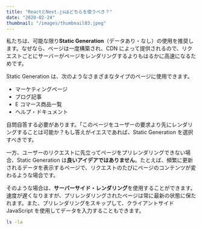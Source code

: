 ```yaml
---
title: "ReactとNext.jsはどちらを使うべき？"
date: "2020-02-24"
thumbnail: "/images/thumbnail03.jpeg"
---
```


私たちは、可能な限り**Static Generation**（データあり・なし）の使用を推奨します。なぜなら、ページは一度構築され、CDN によって提供されるので、リクエストごとにサーバーがページをレンダリングするよりもはるかに高速になるためです。

Static Generation は、次のようなさまざまなタイプのページに使用できます。

- マーケティングページ
- ブログ記事
- E コマース商品一覧
- ヘルプ・ドキュメント

自問自答する必要があります。「このページをユーザーの要求より先にレンダリングすることは可能か？もし答えがイエスであれば、Static Generation を選択すべきです。

一方、ユーザーのリクエストに先立ってページをプリレンダリングできない場合、Static Generation は**良いアイデアではありません**。たとえば、頻繁に更新されるデータを表示するページで、リクエストのたびにページのコンテンツが変わるような場合です。

そのような場合は、**サーバーサイド・レンダリング**を使用することができます。速度が遅くなりますが、プリレンダリングされたページは常に最新の状態に保たれます。また、プリレンダリングをスキップして、クライアントサイド JavaScript を使用してデータを入力することもできます。

```bash
ls -la
```

